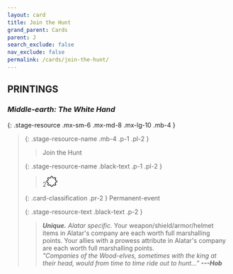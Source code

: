 ```yaml
---
layout: card
title: Join the Hunt
grand_parent: Cards
parent: J
search_exclude: false
nav_exclude: false
permalink: /cards/join-the-hunt/
---
```


## PRINTINGS


### _Middle-earth: The White Hand_

{: .stage-resource .mx-sm-6 .mx-md-8 .mx-lg-10 .mb-4 }
> {: .stage-resource-name .mb-4 .p-1 .pl-2 }
> > <div class="card-mp"></div>
> > <div class="card-name">Join the Hunt</div>
>
> {: .stage-resource-name .black-text .p-1 .pl-2 }
> > 2![](/assets/images/stage-point.svg)
>
> {: .card-classification .pr-2 }
> Permanent-event
>
> {: .stage-resource-text .black-text .p-2 }
> > _**Unique.**_ _Alatar specific._ Your weapon/shield/armor/helmet items in Alatar's company are each worth full marshalling points. Your allies with a prowess attribute in Alatar's company are each worth full marshalling points. <br>_"Companies of the Wood-elves, sometimes with the king at their head, would from time to time ride out to hunt...”_ ***---&#65279;Hob*** 
> 
